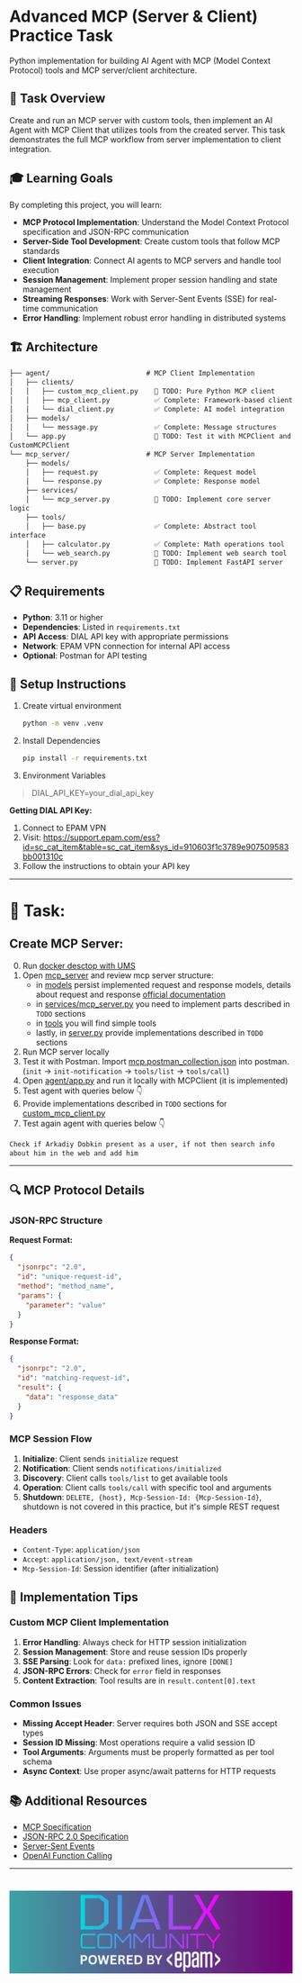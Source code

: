 # Advanced MCP (Server & Client) Practice Task

Python implementation for building AI Agent with MCP (Model Context Protocol) tools and MCP server/client architecture.

## 🎯 Task Overview

Create and run an MCP server with custom tools, then implement an AI Agent with MCP Client that utilizes tools from the created server. This task demonstrates the full MCP workflow from server implementation to client integration.

## 🎓 Learning Goals

By completing this project, you will learn:

- **MCP Protocol Implementation**: Understand the Model Context Protocol specification and JSON-RPC communication
- **Server-Side Tool Development**: Create custom tools that follow MCP standards
- **Client Integration**: Connect AI agents to MCP servers and handle tool execution
- **Session Management**: Implement proper session handling and state management
- **Streaming Responses**: Work with Server-Sent Events (SSE) for real-time communication
- **Error Handling**: Implement robust error handling in distributed systems

## 🏗️ Architecture

```
├── agent/                        # MCP Client Implementation
│   ├── clients/
│   │   ├── custom_mcp_client.py    🚧 TODO: Pure Python MCP client
│   │   ├── mcp_client.py           ✅ Complete: Framework-based client
│   │   └── dial_client.py          ✅ Complete: AI model integration
│   ├── models/           
│   │   └── message.py              ✅ Complete: Message structures
│   └── app.py                      🚧 TODO: Test it with MCPClient and CustomMCPClient
└── mcp_server/                   # MCP Server Implementation
    ├── models/
    │   ├── request.py              ✅ Complete: Request model
    │   └── response.py             ✅ Complete: Response model
    ├── services/
    │   └── mcp_server.py           🚧 TODO: Implement core server logic
    ├── tools/
    │   ├── base.py                 ✅ Complete: Abstract tool interface
    │   ├── calculator.py           ✅ Complete: Math operations tool
    │   └── web_search.py           🚧 TODO: Implement web search tool
    └── server.py                   🚧 TODO: Implement FastAPI server
```

## 📋 Requirements

- **Python**: 3.11 or higher
- **Dependencies**: Listed in `requirements.txt`
- **API Access**: DIAL API key with appropriate permissions
- **Network**: EPAM VPN connection for internal API access
- **Optional**: Postman for API testing

## 🔧 Setup Instructions

1. Create virtual environment
    ```bash
    python -m venv .venv
    ```
2. Install Dependencies
    ```bash
    pip install -r requirements.txt
    ```
3. Environment Variables
> DIAL_API_KEY=your_dial_api_key

**Getting DIAL API Key:**
1. Connect to EPAM VPN
2. Visit: https://support.epam.com/ess?id=sc_cat_item&table=sc_cat_item&sys_id=910603f1c3789e907509583bb001310c
3. Follow the instructions to obtain your API key
---

# 🚀 Task:
## Create MCP Server:
0. Run [docker desctop with UMS](docker-compose.yml)
1. Open [mcp_server](mcp_server) and review mcp server structure:
   - in [models](mcp_server/models) persist implemented request and response models, details about request and response [official documentation](https://modelcontextprotocol.io/specification/2025-06-18/basic)
   - in [services/mcp_server.py](mcp_server/services/mcp_server.py) you need to implement parts described in `TODO` sections
   - in [tools](mcp_server/tools) you will find simple tools
   - lastly, in [server.py](mcp_server/server.py) provide implementations described in `TODO` sections
2. Run MCP server locally
3. Test it with Postman. Import [mcp.postman_collection.json](mcp.postman_collection.json) into postman. (`init` -> `init-notification` -> `tools/list` -> `tools/call`)
4. Open [agent/app.py](agent/app.py) and run it locally with MCPClient (it is implemented)
5. Test agent with queries below 👇
6. Provide implementations described in `TODO` sections for [custom_mcp_client.py](agent/clients/custom_mcp_client.py)
7. Test again agent with queries below 👇
```text
Check if Arkadiy Dobkin present as a user, if not then search info about him in the web and add him
```

---
## 🔍 MCP Protocol Details

### JSON-RPC Structure

**Request Format:**
```json
{
  "jsonrpc": "2.0",
  "id": "unique-request-id",
  "method": "method_name",
  "params": {
    "parameter": "value"
  }
}
```

**Response Format:**
```json
{
  "jsonrpc": "2.0",
  "id": "matching-request-id",
  "result": {
    "data": "response_data"
  }
}
```

### MCP Session Flow

1. **Initialize**: Client sends `initialize` request
2. **Notification**: Client sends `notifications/initialized`
3. **Discovery**: Client calls `tools/list` to get available tools
4. **Operation**: Client calls `tools/call` with specific tool and arguments
5. **Shutdown**: `DELETE, {host}, Mcp-Session-Id: {Mcp-Session-Id}`, shutdown is not covered in this practice, but it's simple REST request

### Headers

- `Content-Type`: `application/json`
- `Accept`: `application/json, text/event-stream`
- `Mcp-Session-Id`: Session identifier (after initialization)

## 🎯 Implementation Tips

### Custom MCP Client Implementation

1. **Error Handling**: Always check for HTTP session initialization
2. **Session Management**: Store and reuse session IDs properly
3. **SSE Parsing**: Look for `data:` prefixed lines, ignore `[DONE]`
4. **JSON-RPC Errors**: Check for `error` field in responses
5. **Content Extraction**: Tool results are in `result.content[0].text`

### Common Issues

- **Missing Accept Header**: Server requires both JSON and SSE accept types
- **Session ID Missing**: Most operations require a valid session ID
- **Tool Arguments**: Arguments must be properly formatted as per tool schema
- **Async Context**: Use proper async/await patterns for HTTP requests


## 📚 Additional Resources

- [MCP Specification](https://spec.modelcontextprotocol.io/)
- [JSON-RPC 2.0 Specification](https://www.jsonrpc.org/specification)
- [Server-Sent Events](https://developer.mozilla.org/en-US/docs/Web/API/Server-sent_events)
- [OpenAI Function Calling](https://platform.openai.com/docs/guides/function-calling)

---
# <img src="dialx-banner.png">